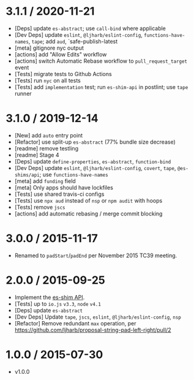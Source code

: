 3.1.1 / 2020-11-21
=================
  * [Deps] update `es-abstract`; use `call-bind` where applicable
  * [Dev Deps] update `eslint`, `@ljharb/eslint-config`, `functions-have-names`, `tape`; add `aud`, `safe-publish-latest
  * [meta] gitignore nyc output
  * [actions] add "Allow Edits" workflow
  * [actions] switch Automatic Rebase workflow to `pull_request_target` event
  * [Tests] migrate tests to Github Actions
  * [Tests] run `nyc` on all tests
  * [Tests] add `implementation` test; run `es-shim-api` in postlint; use `tape` runner

3.1.0 / 2019-12-14
=================
  * [New] add `auto` entry point
  * [Refactor] use split-up `es-abstract` (77% bundle size decrease)
  * [readme] remove testling
  * [readme] Stage 4
  * [Deps] update `define-properties`, `es-abstract`, `function-bind`
  * [Dev Deps] update `eslint`, `@ljharb/eslint-config`, `covert`, `tape`, `@es-shims/api`; use `functions-have-names`
  * [meta] add `funding` field
  * [meta] Only apps should have lockfiles
  * [Tests] use shared travis-ci configs
  * [Tests] use `npx aud` instead of `nsp` or `npm audit` with hoops
  * [Tests] remove `jscs`
  * [actions] add automatic rebasing / merge commit blocking

3.0.0 / 2015-11-17
=================
  * Renamed to `padStart`/`padEnd` per November 2015 TC39 meeting.

2.0.0 / 2015-09-25
=================
  * Implement the [es-shim API](es-shims/api).
  * [Tests] up to `io.js` `v3.3`, `node` `v4.1`
  * [Deps] update `es-abstract`
  * [Dev Deps] Update `tape`, `jscs`, `eslint`, `@ljharb/eslint-config`, `nsp`
  * [Refactor] Remove redundant `max` operation, per https://github.com/ljharb/proposal-string-pad-left-right/pull/2

1.0.0 / 2015-07-30
=================
  * v1.0.0
